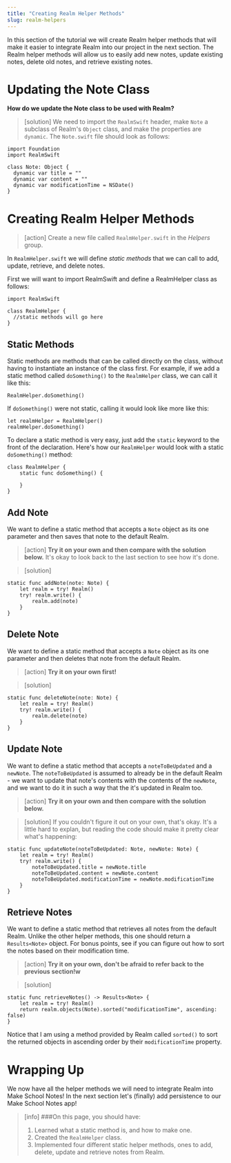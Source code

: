 ```yaml
---
title: "Creating Realm Helper Methods"
slug: realm-helpers
---
```


In this section of the tutorial we will create Realm helper methods that will make it easier to integrate Realm into our project in the next section. The Realm helper methods will allow us to easily add new notes, update existing notes, delete old notes, and retrieve existing notes.

# Updating the Note Class

**How do we update the Note class to be used with Realm?**

> [solution]
We need to import the `RealmSwift` header, make `Note` a subclass of Realm's `Object` class, and make the properties are `dynamic`. The `Note.swift` file should look as follows:
>
	import Foundation
	import RealmSwift
>	
	class Note: Object {
	  dynamic var title = ""
	  dynamic var content = ""
	  dynamic var modificationTime = NSDate()
	}


# Creating Realm Helper Methods

> [action]
Create a new file called `RealmHelper.swift` in the *Helpers* group.

In `RealmHelper.swift` we will define *static methods* that we can call to add, update, retrieve, and delete notes. 

First we will want to import RealmSwift and define a RealmHelper class as follows:

	import RealmSwift
	
	class RealmHelper {
	  //static methods will go here
	}

## Static Methods

Static methods are methods that can be called directly on the class, without having to instantiate an instance of the class first. For example, if we add a static method called `doSomething()` to the `RealmHelper` class, we can call it like this:
 
	RealmHelper.doSomething()

If `doSomething()` were not static, calling it would look like more like this:
 
 	let realmHelper = RealmHelper()
 	realmHelper.doSomething()
 	
To declare a static method is very easy, just add the `static` keyword to the front of the declaration. Here's how our `RealmHelper` would look with a static `doSomething()` method:

	class RealmHelper {
		static func doSomething() {
		
		}
	}

## Add Note

We want to define a static method that accepts a `Note` object as its one parameter and then saves that note to the default Realm.

> [action]
**Try it on your own and then compare with the solution below.** It's okay to look back to the last section to see how it's done.

<!-- html comment to break boxes -->

> [solution]
>
	static func addNote(note: Note) {
		let realm = try! Realm()
		try! realm.write() {
			realm.add(note)
		}
	}

## Delete Note

We want to define a static method that accepts a `Note` object as its one parameter and then deletes that note from the default Realm.

> [action]
> **Try it on your own first!**


<!-- html comment to break boxes -->

> [solution]
>
	static func deleteNote(note: Note) {
		let realm = try! Realm()
		try! realm.write() {
			realm.delete(note)
		}
	}

## Update Note

We want to define a static method that accepts a `noteToBeUpdated` and a `newNote`. The `noteToBeUpdated` is assumed to already be in the default Realm - we want to update that note's contents with the contents of the `newNote`, and we want to do it in such a way that the it's updated in Realm too.

> [action]
**Try it on your own and then compare with the solution below.**

<!-- html comment to break boxes -->

> [solution]
> If you couldn't figure it out on your own, that's okay. It's a little hard to explan, but reading the code should make it pretty clear what's happening:
>
	static func updateNote(noteToBeUpdated: Note, newNote: Note) {
		let realm = try! Realm()
		try! realm.write() { 
			noteToBeUpdated.title = newNote.title
			noteToBeUpdated.content = newNote.content
			noteToBeUpdated.modificationTime = newNote.modificationTime
		}
	}

## Retrieve Notes

We want to define a static method that retrieves all notes from the default Realm. Unlike the other helper methods, this one should return a `Results<Note>` object. For bonus points, see if you can figure out how to sort the notes based on their modification time.

> [action]
**Try it on your own, don't be afraid to refer back to the previous section!w**

<!-- html comment to break boxes -->

> [solution]
>
	static func retrieveNotes() -> Results<Note> {
		let realm = try! Realm()
		return realm.objects(Note).sorted("modificationTime", ascending: false)
	}
>
Notice that I am using a method provided by Realm called `sorted()` to sort the returned objects in ascending order by their `modificationTime` property.

# Wrapping Up

We now have all the helper methods we will need to integrate Realm into Make School Notes! In the next section let's (finally) add persistence to our Make School Notes app!

>[info]
>###On this page, you should have:
>
>1. Learned what a static method is, and how to make one.
>2. Created the `RealmHelper` class.
>3. Implemented four different static helper methods, ones to add, delete, update and retrieve notes from Realm.
